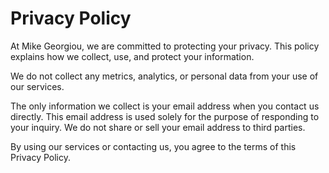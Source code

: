 # Privacy Policy

At Mike Georgiou, we are committed to protecting your privacy. This policy explains how we collect, use, and protect your information.

We do not collect any metrics, analytics, or personal data from your use of our services.

The only information we collect is your email address when you contact us directly. This email address is used solely for the purpose of responding to your inquiry. We do not share or sell your email address to third parties.

By using our services or contacting us, you agree to the terms of this Privacy Policy.